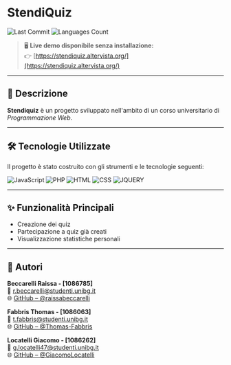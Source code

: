# StendiQuiz

![Last Commit](https://img.shields.io/github/last-commit/raissabeccarelli/stendiquiz?style=for-the-badge)
![Languages Count](https://img.shields.io/github/languages/count/raissabeccarelli/stendiquiz?style=for-the-badge)


> 🖥️ **Live demo disponibile senza installazione:**  
> 👉 [https://stendiquiz.altervista.org/](https://stendiquiz.altervista.org/)

---

## 📌 Descrizione

**Stendiquiz** è un progetto sviluppato nell'ambito di un corso universitario di *Programmazione Web*.  

---

## 🛠️ Tecnologie Utilizzate

Il progetto è stato costruito con gli strumenti e le tecnologie seguenti:

![JavaScript](https://img.shields.io/badge/JavaScript-F7DF1E?logo=javascript&logoColor=black&style=for-the-badge)
![PHP](https://img.shields.io/badge/PHP-777BB4?logo=php&logoColor=white&style=for-the-badge)
![HTML](https://img.shields.io/badge/HTML5-E34F26?logo=html5&logoColor=white&style=for-the-badge)
![CSS](https://img.shields.io/badge/CSS3-1572B6?logo=css3&logoColor=white&style=for-the-badge)
![JQUERY](https://img.shields.io/badge/SQL-4479A1?logo=mysql&logoColor=white&style=for-the-badge)


---


## ✨ Funzionalità Principali

- Creazione dei quiz
- Partecipazione a quiz già creati
- Visualizzazione statistiche personali

---

## 👤 Autori

**Beccarelli Raissa - [1086785]**  
📧 [r.beccarelli@studenti.unibg.it](mailto:r.beccarelli@studenti.unibg.it)  
🌐 [GitHub – @raissabeccarelli](https://github.com/raissabeccarelli/)

**Fabbris Thomas - [1086063]**  
📧 [t.fabbris@studenti.unibg.it](mailto:t.fabbris@studenti.unibg.it)  
🌐 [GitHub – @Thomas-Fabbris](https://github.com/Thomas-Fabbris/)

**Locatelli Giacomo - [1086262]**  
📧 [g.locatelli47@studenti.unibg.it](mailto:g.locatelli47@studenti.unibg.it)  
🌐 [GitHub – @GiacomoLocatelli](https://github.com/GiacomoLocatelli)
